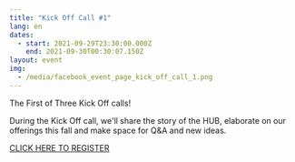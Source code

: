 ```yaml
---
title: "Kick Off Call #1"
lang: en
dates:
  - start: 2021-09-29T23:30:00.000Z
    end: 2021-09-30T00:30:07.150Z
layout: event
img:
  - /media/facebook_event_page_kick_off_call_1.png
---
```

The First of Three Kick Off calls! 

During the Kick Off call, we'll share the story of the HUB, elaborate on our offerings this fall and make space for Q&A and new ideas.

[CLICK HERE TO REGISTER](https://us02web.zoom.us/meeting/register/tZMlcuCqqz0vE9Pn681D7nSkmu0svhJKoWt3?fbclid=IwAR3Evb23edwa3vHiv6LJvvIXTddwLOQcOvJ6_hI-fL56eoN8IMSrjeeafHA)